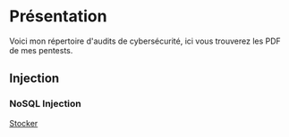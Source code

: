 # Présentation

Voici mon répertoire d'audits de cybersécurité, ici vous trouverez les PDF de mes pentests.

## Injection 
### NoSQL Injection
[Stocker]("https://github.com/exploitQ/audits/blob/main/HackTheBox/Stocker%20-%20HackTheBox.pdf")
